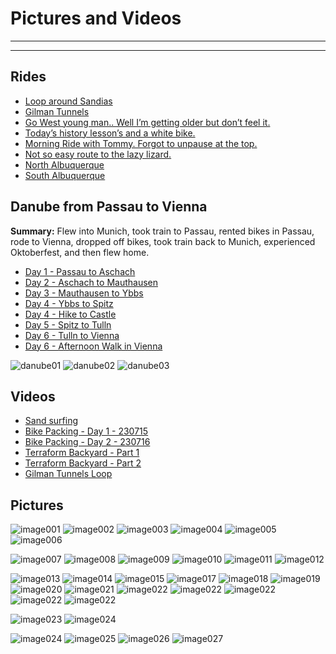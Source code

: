 # Pictures and Videos

<!--
UPDATE
<video controls>
<source src="../videos/HOWTO-Add-Applications-IGEL_OS_12_wo_UMS_AppPortal.mp4" type="video/mp4">
</video>
-->

-----

-----

## Rides

- [Loop around Sandias](https://www.strava.com/activities/10179981317)
- [Gilman Tunnels](https://www.strava.com/activities/9635956540)
- [Go West young man.. Well I’m getting older but don’t feel it.](https://www.strava.com/activities/10459102374)
- [Today’s history lesson’s and a white bike.](https://www.strava.com/activities/10110780858)
- [Morning Ride with Tommy. Forgot to unpause at the top.](https://www.strava.com/activities/10087193041)
- [Not so easy route to the lazy lizard.](https://www.strava.com/activities/9958735844)
- [North Albuquerque](https://www.strava.com/activities/10016118623)
- [South Albuquerque](https://www.strava.com/activities/9940294908)

## Danube from Passau to Vienna

**Summary:** Flew into Munich, took train to Passau, rented bikes in Passau, rode to Vienna, dropped off bikes, took train back to Munich, experienced Oktoberfest, and then flew home.

- [Day 1 - Passau to Aschach](https://www.strava.com/activities/9854832339)
- [Day 2 - Aschach to Mauthausen](https://www.strava.com/activities/9860710343)
- [Day 3 - Mauthausen to Ybbs](https://www.strava.com/activities/9868959003)
- [Day 4 - Ybbs to Spitz](https://www.strava.com/activities/9875119944)
- [Day 4 - Hike to Castle](https://www.strava.com/activities/9875119778)
- [Day 5 - Spitz to Tulln](https://www.strava.com/activities/9879722065)
- [Day 6 - Tulln to Vienna](https://www.strava.com/activities/9885616836)
- [Day 6 - Afternoon Walk in Vienna](https://www.strava.com/activities/9886466537)

![danube01](Images/danube-01.jpeg)
![danube02](Images/danube-02.jpeg)
![danube03](Images/danube-03.jpeg)

## Videos

- [Sand surfing](https://youtu.be/EdIwXk2kRc4?si=VF5rh4u7WfWpgzD2)
- [Bike Packing - Day 1 - 230715](https://youtu.be/FYII_S_Hcqs?si=aZFUwIEhWy9Qgy66)
- [Bike Packing - Day 2 - 230716](https://youtu.be/JpMxcMa8OM4?si=i4hicsAcyzzVSOhz)
- [Terraform Backyard - Part 1](https://youtu.be/bS7sgh5xDwM?si=FOjVlpPx_NH8jQVn)
- [Terraform Backyard - Part 2](https://youtu.be/sKPluSoEnXI?si=wgVdKXDEE7jrDnGF)
- [Gilman Tunnels Loop](https://youtu.be/BH3MiV6nWh4?si=JnFpp0Qz_sCIcu7g)

## Pictures

![image001](Images/Fat-01.jpeg)
![image002](Images/Fat-02.jpeg)
![image003](Images/Fat-03.jpeg)
![image004](Images/Fat-04.jpeg)
![image005](Images/Fat-05.jpeg)
![image006](Images/Fat-06.jpeg)

![image007](Images/Oiz-01.jpeg)
![image008](Images/Oiz-02.jpeg)
![image009](Images/Oiz-03.jpeg)
![image010](Images/Oiz-04.jpeg)
![image011](Images/Oiz-05.jpeg)
![image012](Images/Oiz-06.jpeg)

![image013](Images/gain-01.jpeg)
![image014](Images/gain-02.jpeg)
![image015](Images/gain-03.jpeg)
![image017](Images/gain-05.jpeg)
![image018](Images/gain-06.jpeg)
![image019](Images/gain-07.jpeg)
![image020](Images/gain-08.jpeg)
![image021](Images/gain-09.jpeg)
![image022](Images/gain-10.jpeg)
![image022](Images/gain-11.jpeg)
![image022](Images/gain-12.jpeg)
![image022](Images/gain-13.jpeg)
![image022](Images/gain-14.jpeg)

![image023](Images/trek-01.jpeg)
![image024](Images/trek-02.jpeg)

![image024](Images/BF-01.jpeg)
![image025](Images/BF-02.jpeg)
![image026](Images/BF-03.jpeg)
![image027](Images/BF-04.jpeg)